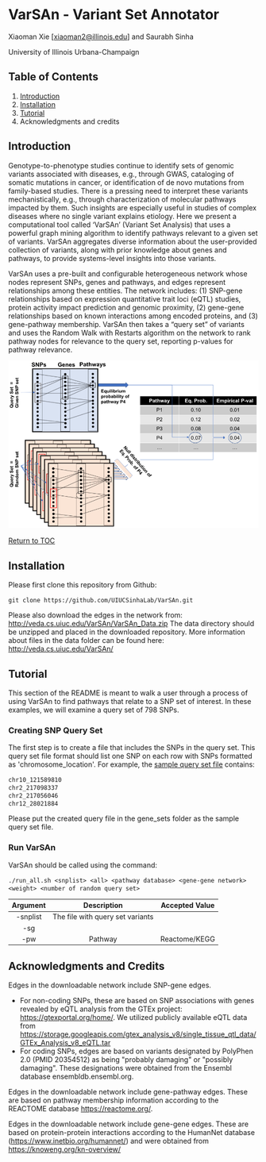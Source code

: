 # VarSAn - Variant Set Annotator

Xiaoman Xie [xiaoman2@illinois.edu] and Saurabh Sinha

University of Illinois Urbana-Champaign

## Table of Contents
1. [Introduction](#introduction)
2. [Installation](#installation)
3. [Tutorial](#tutorial)
4. Acknowledgments and credits


## Introduction
Genotype-to-phenotype studies continue to identify sets of genomic variants associated with diseases, e.g., through GWAS, cataloging of somatic mutations in cancer, or identification of de novo mutations from family-based studies. There is a pressing need to interpret these variants mechanistically, e.g., through characterization of molecular pathways impacted by them. Such insights are especially useful in studies of complex diseases where no single variant explains etiology. Here we present a computational tool called ‘VarSAn’ (Variant Set Analysis) that uses a powerful graph mining algorithm to identify pathways relevant to a given set of variants. VarSAn aggregates diverse information about the user-provided collection of variants, along with prior knowledge about genes and pathways, to provide systems-level insights into those variants. 

VarSAn uses a pre-built and configurable heterogeneous network whose nodes represent SNPs,  genes and pathways, and edges represent relationships among these entities. The network includes: (1) SNP-gene relationships based on expression quantitative trait loci (eQTL) studies, protein activity impact prediction and genomic proximity, (2) gene-gene relationships based on known interactions among encoded proteins, and (3) gene-pathway membership. VarSAn then takes a “query set” of variants and uses the Random Walk with Restarts algorithm on the network to rank pathway nodes for relevance to the query set, reporting p-values for pathway relevance. 

![Method Overview](images/VarSAn_method.png)

 
[Return to TOC](#table-of-contents)

## Installation
Please first clone this repository from Github: 
```
git clone https://github.com/UIUCSinhaLab/VarSAn.git
```
Please also download the edges in the network from: http://veda.cs.uiuc.edu/VarSAn/VarSAn_Data.zip The data directory should be unzipped and placed in the downloaded repository. More information about files in the data folder can be found here: http://veda.cs.uiuc.edu/VarSAn/

## Tutorial
This section of the README is meant to walk a user through a process of using VarSAn to find pathways that relate to a SNP set of interest. In these examples, we will examine a query set of 798 SNPs.

###  Creating SNP Query Set
The first step is to create a file that includes the SNPs in the query set. This query set file format should list one SNP on each row with SNPs formatted as 'chromosome_location'. For example, the [sample query set file](gene_sets/dmel/5268_brain_primordium.names.txt) contains:
```
chr10_121589810
chr2_217098337
chr2_217056046
chr12_28021884
```
Please put the created query file in the gene_sets folder as the sample query set file.

### Run VarSAn
VarSAn should be called using the command:
```
./run_all.sh <snplist> <all> <pathway database> <gene-gene network> <weight> <number of random query set>
```
| Argument | Description |Accepted Value|
| :---:        |     :---:      |          :---: |
| -snplist | The file with query set variants ||
| -sg |  ||
| -pw | Pathway |Reactome/KEGG|

## Acknowledgments and Credits
Edges in the downloadable network include SNP-gene edges. 
* For non-coding SNPs, these are based on SNP associations with genes revealed by eQTL analysis from the GTEx project: https://gtexportal.org/home/. We utilized publicly available eQTL data from https://storage.googleapis.com/gtex_analysis_v8/single_tissue_qtl_data/GTEx_Analysis_v8_eQTL.tar
* For coding SNPs, edges are based on variants designated by PolyPhen 2.0 (PMID 20354512) as being "probably damaging" or "possibly damaging". These designations were obtained from the Ensembl database ensembldb.ensembl.org.

Edges in the downloadable network include gene-pathway edges. These are based on pathway membership information according to the REACTOME database https://reactome.org/. 

Edges in the downloadable network include gene-gene edges. These are based on protein-protein interactions according to the HumanNet database (https://www.inetbio.org/humannet/) and were obtained from https://knoweng.org/kn-overview/ 





